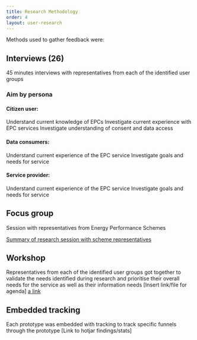 ```yaml
---
title: Research Methodology
order: 4
layout: user-research
---
```

Methods used to gather feedback were:

## Interviews (**26**)
45 minutes interviews with representatives from each of the identified user groups

### Aim by persona
#### Citizen user: 
Understand current knowledge of EPCs
Investigate current experience with EPC services
Investigate understanding of consent and data access

#### Data consumers:
Understand current experience of the EPC service
Investigate goals and needs for service

#### Service provider:
Understand current experience of the EPC service
Investigate goals and needs for service

## Focus group
Session with representatives from Energy Performance Schemes

[Summary of research session with scheme representatives](../assets/media/RESEARCH_Scheme_session_summary.pdf)

## Workshop
Representatives from each of the identified user groups got together to validate the needs identified during research and prioritise their overall needs for the service as well as their information needs
[Insert link/file for agenda]
[a link](../assets/media/Alpha_Day_summary.pdf)

## Embedded tracking
Each prototype was embedded with tracking to track specific funnels through the prototype
[Link to hotjar findings/stats]

